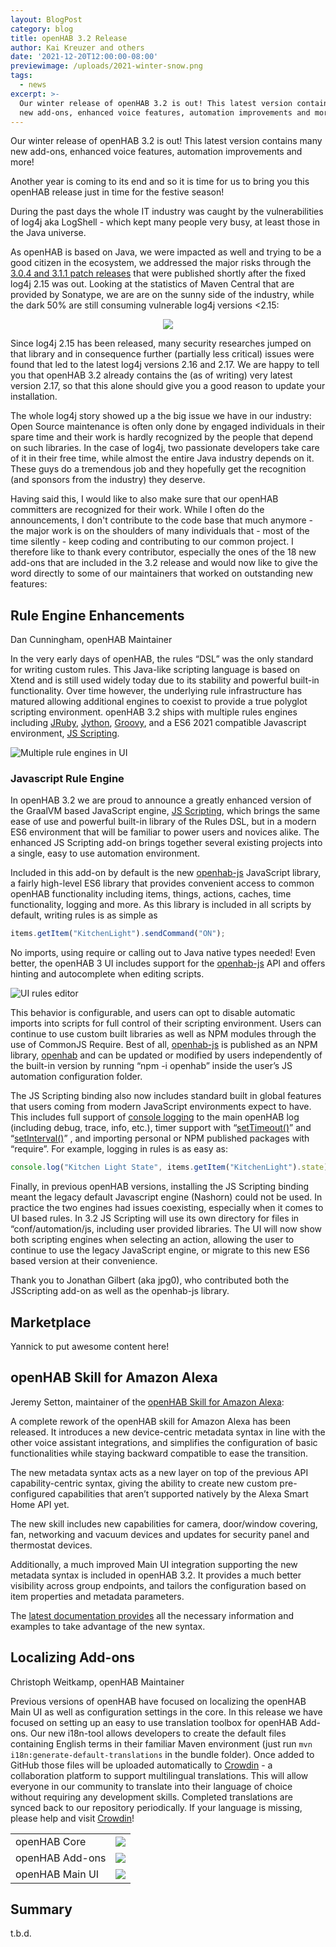 ```yaml
---
layout: BlogPost
category: blog
title: openHAB 3.2 Release
author: Kai Kreuzer and others
date: '2021-12-20T12:00:00-08:00'
previewimage: /uploads/2021-winter-snow.png
tags:
  - news
excerpt: >-
  Our winter release of openHAB 3.2 is out! This latest version contains many
  new add-ons, enhanced voice features, automation improvements and more!
---
```

Our winter release of openHAB 3.2 is out! This latest version contains many new add-ons, enhanced voice features, automation improvements and more!

Another year is coming to its end and so it is time for us to bring you this openHAB release just in time for the festive season!

During the past days the whole IT industry was caught by the vulnerabilities of log4j aka LogShell - which kept many people very busy, at least those in the Java universe.

As openHAB is based on Java, we were impacted as well and trying to be a good citizen in the ecosystem, we addressed the major risks through the [3.0.4 and 3.1.1 patch releases](https://community.openhab.org/t/openhab-and-the-log4j-security-vulnerability/129901/2) that were published shortly after the fixed log4j 2.15 was out. Looking at the statistics of Maven Central that are provided by Sonatype, we are are on the sunny side of the industry, while the dark 50% are still consuming vulnerable log4j versions <2.15:

<p align="center"><img src="/uploads/2021-12-20-log4jstats.png"/></p>

Since log4j 2.15 has been released, many security researches jumped on that library and in consequence further (partially less critical) issues were found that led to the latest log4j versions 2.16 and 2.17. We are happy to tell you that openHAB 3.2 already contains the (as of writing) very latest version 2.17, so that this alone should give you a good reason to update your installation. 

The whole log4j story showed up a the big issue we have in our industry: Open Source maintenance is often only done by engaged individuals in their spare time and their work is hardly recognized by the people that depend on such libraries. In the case of log4j, two passionate developers take care of it in their free time, while almost the entire Java industry depends on it. These guys do a tremendous job and they hopefully get the recognition (and sponsors from the industry) they deserve.

Having said this, I would like to also make sure that our openHAB committers are recognized for their work. While I often do the announcements, I don't contribute to the code base that much anymore - the major work is on the shoulders of many individuals that - most of the time silently - keep coding and contributing to our common project. I therefore like to thank every contributor, especially the ones of the 18 new add-ons that are included in the 3.2 release and would now like to give the word directly to some of our maintainers that worked on outstanding new features:

## Rule Engine Enhancements

Dan Cunningham, openHAB Maintainer

In the very early days of openHAB, the rules “DSL” was the only standard for writing custom rules.  This Java-like scripting language is based on Xtend and is still used widely today due to its stability and powerful built-in functionality.  Over time however,  the underlying rule infrastructure has matured allowing additional engines to coexist to provide a true polyglot scripting environment.  openHAB 3.2 ships with multiple rules engines including [JRuby](https://www.openhab.org/addons/automation/jrubyscripting/), [Jython](https://www.openhab.org/addons/automation/jythonscripting/), [Groovy](https://www.openhab.org/addons/automation/groovyscripting/), and a ES6 2021 compatible Javascript environment, [JS Scripting](https://www.openhab.org/addons/automation/jsscripting/). 

![Multiple rule engines in UI](/uploads/2021-12-20-rule-engines.png)

### Javascript Rule Engine

In openHAB 3.2 we are proud to announce a greatly enhanced version of the GraalVM based JavaScript engine, [JS Scripting](https://www.openhab.org/addons/automation/jsscripting/),  which brings the same ease of use and powerful built-in library of the Rules DSL, but in a modern ES6 environment that will be familiar to power users and novices alike.  The enhanced JS Scripting add-on brings together several existing projects into a single, easy to use automation environment.  

Included in this add-on by default is the new [openhab-js](https://github.com/openhab/openhab-js) JavaScript library, a fairly high-level ES6 library that provides convenient access to common openHAB functionality including items, things, actions, caches, time functionality, logging and more.  As this library is included in all scripts by default, writing rules is as simple as

```javascript
items.getItem("KitchenLight").sendCommand("ON");
```

No imports, using require or calling out to Java native types needed!  Even better, the openHAB 3 UI includes support for the [openhab-js](https://github.com/openhab/openhab-js) API and offers hinting and autocomplete when editing scripts.

![UI rules editor](/uploads/2021-12-20-rules-editor.gif)

This behavior is configurable, and users can opt to disable automatic imports into scripts for full control of their scripting environment.  Users can continue to use custom built libraries as well as NPM modules through the use of CommonJS Require.  Best of all, [openhab-js](https://github.com/openhab/openhab-js) is published as an NPM library, [openhab](https://www.npmjs.com/package/openhab) and can be updated or modified by users independently of the built-in version by running “npm -i openhab” inside the user’s JS automation configuration folder. 

The JS Scripting binding also now includes standard built in global features that users coming from modern JavaScript environments expect to have.  This includes full support of [console logging](https://developer.mozilla.org/en-US/docs/Web/API/Console/log) to the main openHAB log (including debug, trace, info, etc.), timer support with “[setTimeout()](https://developer.mozilla.org/en-US/docs/Web/API/setTimeout)” and “[setInterval()](https://developer.mozilla.org/en-US/docs/Web/API/setInterval)” , and importing personal or NPM published packages with “require”.  For example, logging in rules is as easy as:

```javascript
console.log("Kitchen Light State", items.getItem("KitchenLight").state);
```

Finally, in previous openHAB versions, installing the JS Scripting binding meant the legacy default Javascript engine (Nashorn) could not be used.  In practice the two engines had issues coexisting, especially when it comes to UI based rules.  In 3.2 JS Scripting will use its own directory for files in “conf/automation/js, including user provided libraries.  The UI will now show both scripting engines when selecting an action, allowing the user to continue to use the legacy JavaScript engine, or migrate to this new ES6 based version at their convenience.  

Thank you to Jonathan Gilbert (aka jpg0), who contributed both the JSScripting add-on as well as the openhab-js library. 

## Marketplace

Yannick to put awesome content here!

## openHAB Skill for Amazon Alexa

Jeremy Setton, maintainer of the [openHAB Skill for Amazon Alexa](https://www.openhab.org/docs/ecosystem/alexa/):

A complete rework of the openHAB skill for Amazon Alexa has been released. It introduces a new device-centric metadata syntax in line with the other voice assistant integrations, and simplifies the configuration of basic functionalities while staying backward compatible to ease the transition.

The new metadata syntax acts as a new layer on top of the previous API capability-centric syntax, giving the ability to create new custom pre-configured capabilities that aren’t supported natively by the Alexa Smart Home API yet.

The new skill includes new capabilities for camera, door/window covering, fan, networking and vacuum devices and updates for security panel and thermostat devices.

Additionally, a much improved Main UI integration supporting the new metadata syntax is included in openHAB 3.2. It provides a much better visibility across group endpoints, and tailors the configuration based on item properties and metadata parameters.

The [latest documentation provides](https://www.openhab.org/docs/ecosystem/alexa/) all the necessary information and examples to take advantage of the new syntax.

## Localizing Add-ons

Christoph Weitkamp, openHAB Maintainer

Previous versions of openHAB have focused on localizing the openHAB Main UI as well as configuration settings in the core. In this release we have focused on setting up an easy to use translation toolbox for openHAB Add-ons. Our new i18n-tool allows developers to create the default files containing English terms in their familiar Maven environment (just run `mvn i18n:generate-default-translations` in the bundle folder). Once added to GitHub those files will be uploaded automatically to [Crowdin](https://crowdin.com/project/openhab-addons) - a collaboration platform to support multilingual translations. This will allow everyone in our community to translate into their language of choice without requiring any development skills. Completed translations are synced back to our repository periodically. If your language is missing, please help and visit [Crowdin](https://crowdin.com/project/openhab-addons)!

<table>
  <tr>
   <td>openHAB Core
   </td>
   <td><img src="https://badges.crowdin.net/openhab-core/localized.svg"/>
   </td>
  </tr>
  <tr>
   <td>openHAB Add-ons 
   </td>
   <td><img src="https://badges.crowdin.net/openhab-addons/localized.svg"/>
   </td>
  </tr>
  <tr>
   <td>openHAB Main UI
   </td>
   <td><img src="https://badges.crowdin.net/openhab-webui/localized.svg"/>
   </td>
  </tr>
</table>

## Summary

t.b.d.
